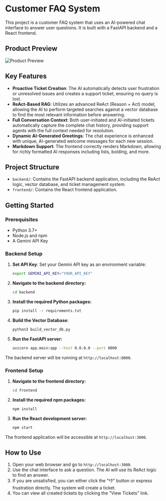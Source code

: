 # Customer FAQ System

This project is a customer FAQ system that uses an AI-powered chat interface to answer user questions. It is built with a FastAPI backend and a React frontend.

## Product Preview

![Product Preview](./assets/preview.gif)

## Key Features

- **Proactive Ticket Creation**: The AI automatically detects user frustration or unresolved issues and creates a support ticket, ensuring no query is lost.
- **ReAct-Based RAG**: Utilizes an advanced ReAct (Reason + Act) model, allowing the AI to perform targeted searches against a vector database to find the most relevant information before answering.
- **Full Conversation Context**: Both user-initiated and AI-initiated tickets automatically capture the complete chat history, providing support agents with the full context needed for resolution.
- **Dynamic AI-Generated Greetings**: The chat experience is enhanced with unique, AI-generated welcome messages for each new session.
- **Markdown Support**: The frontend correctly renders Markdown, allowing for richly formatted AI responses including lists, bolding, and more.

## Project Structure

- `backend/`: Contains the FastAPI backend application, including the ReAct logic, vector database, and ticket management system.
- `frontend/`: Contains the React frontend application.

## Getting Started

### Prerequisites

- Python 3.7+
- Node.js and npm
- A Gemini API Key

### Backend Setup

1.  **Set API Key**: Set your Gemini API key as an environment variable:
    ```bash
    export GEMINI_API_KEY="YOUR_API_KEY"
    ```

2.  **Navigate to the backend directory:**
    ```bash
    cd backend
    ```

3.  **Install the required Python packages:**
    ```bash
    pip install -r requirements.txt
    ```
    
4.  **Build the Vector Database**:
    ```bash
    python3 build_vector_db.py
    ```

5.  **Run the FastAPI server:**
    ```bash
    uvicorn app.main:app --host 0.0.0.0 --port 8000
    ```

The backend server will be running at `http://localhost:8000`.

### Frontend Setup

1.  **Navigate to the frontend directory:**
    ```bash
    cd frontend
    ```

2.  **Install the required npm packages:**
    ```bash
    npm install
    ```

3.  **Run the React development server:**
    ```bash
    npm start
    ```

The frontend application will be accessible at `http://localhost:3000`.

## How to Use

1.  Open your web browser and go to `http://localhost:3000`.
2.  Use the chat interface to ask a question. The AI will use its ReAct logic to find an answer.
3.  If you are unsatisfied, you can either click the "👎" button or express frustration directly. The system will create a ticket.
4.  You can view all created tickets by clicking the "View Tickets" link.
